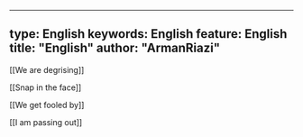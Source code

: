 
---

type:  English
keywords:  English
feature:  English
title: "English"
author: "ArmanRiazi"
---


[[We are degrising]]

[[Snap in the face]]

[[We get fooled by]]

[[I am passing out]]